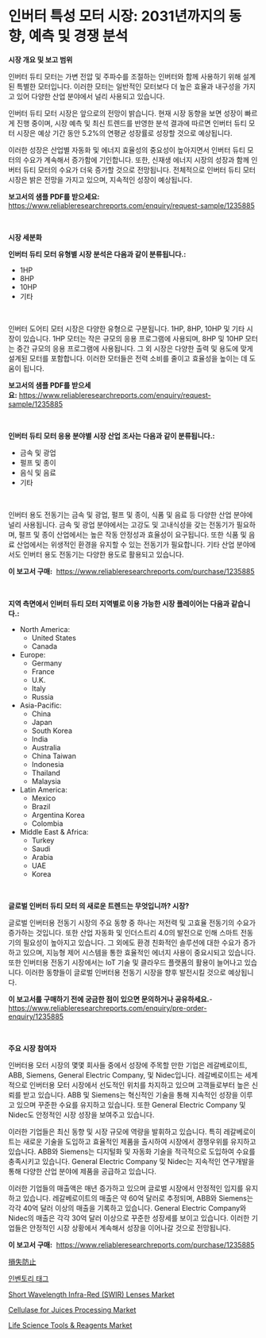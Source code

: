 <p><h1>인버터 특성 모터 시장: 2031년까지의 동향, 예측 및 경쟁 분석</h1></p><p><strong>시장 개요 및 보고 범위</strong></p>
<p><p>인버터 듀티 모터는 가변 전압 및 주파수를 조절하는 인버터와 함께 사용하기 위해 설계된 특별한 모터입니다. 이러한 모터는 일반적인 모터보다 더 높은 효율과 내구성을 가지고 있어 다양한 산업 분야에서 널리 사용되고 있습니다. </p><p>인버터 듀티 모터 시장은 앞으로의 전망이 밝습니다. 현재 시장 동향을 보면 성장이 빠르게 진행 중이며, 시장 예측 및 최신 트렌드를 반영한 분석 결과에 따르면 인버터 듀티 모터 시장은 예상 기간 동안 5.2%의 연평균 성장률로 성장할 것으로 예상됩니다.</p><p>이러한 성장은 산업별 자동화 및 에너지 효율성의 중요성이 높아지면서 인버터 듀티 모터의 수요가 계속해서 증가함에 기인합니다. 또한, 신재생 에너지 시장의 성장과 함께 인버터 듀티 모터의 수요가 더욱 증가할 것으로 전망됩니다. 전체적으로 인버터 듀티 모터 시장은 밝은 전망을 가지고 있으며, 지속적인 성장이 예상됩니다.</p></p>
<p><strong>보고서의 샘플 PDF를 받으세요:</strong> <a href="https://www.reliableresearchreports.com/enquiry/request-sample/1235885">https://www.reliableresearchreports.com/enquiry/request-sample/1235885</a></p>
<p>&nbsp;</p>
<p><strong>시장 세분화</strong></p>
<p><strong>인버터 듀티 모터 유형별 시장 분석은 다음과 같이 분류됩니다.:</strong></p>
<p><ul><li>1HP</li><li>8HP</li><li>10HP</li><li>기타</li></ul></p>
<p>&nbsp;</p>
<p><p>인버터 도어티 모터 시장은 다양한 유형으로 구분됩니다. 1HP, 8HP, 10HP 및 기타 시장이 있습니다. 1HP 모터는 작은 규모의 응용 프로그램에 사용되며, 8HP 및 10HP 모터는 중간 규모의 응용 프로그램에 사용됩니다. 그 외 시장은 다양한 출력 및 용도에 맞게 설계된 모터를 포함합니다. 이러한 모터들은 전력 소비를 줄이고 효율성을 높이는 데 도움이 됩니다.</p></p>
<p><strong>보고서의 샘플 PDF를 받으세요:</strong>&nbsp;<a href="https://www.reliableresearchreports.com/enquiry/request-sample/1235885">https://www.reliableresearchreports.com/enquiry/request-sample/1235885</a></p>
<p>&nbsp;</p>
<p><strong> 인버터 듀티 모터 응용 분야별 시장 산업 조사는 다음과 같이 분류됩니다.:</strong></p>
<p><ul><li>금속 및 광업</li><li>펄프 및 종이</li><li>음식 및 음료</li><li>기타</li></ul></p>
<p>&nbsp;</p>
<p><p>인버터 용도 전동기는 금속 및 광업, 펄프 및 종이, 식품 및 음료 등 다양한 산업 분야에 널리 사용됩니다. 금속 및 광업 분야에서는 고강도 및 고내식성을 갖는 전동기가 필요하며, 펄프 및 종이 산업에서는 높은 작동 안정성과 효율성이 요구됩니다. 또한 식품 및 음료 산업에서는 위생적인 환경을 유지할 수 있는 전동기가 필요합니다. 기타 산업 분야에서도 인버터 용도 전동기는 다양한 용도로 활용되고 있습니다.</p></p>
<p><strong>이 보고서 구매:</strong>&nbsp; <a href="https://www.reliableresearchreports.com/purchase/1235885">https://www.reliableresearchreports.com/purchase/1235885</a></p>
<p>&nbsp;</p>
<p><strong>지역 측면에서 인버터 듀티 모터 지역별로 이용 가능한 시장 플레이어는 다음과 같습니다.:</strong></p>
<p><ul>
    <li>
        North America:
        <ul>
            <li>United States</li>
            <li>Canada</li>
        </ul>
    </li>
    <li>
        Europe:
        <ul>
            <li>Germany</li>
            <li>France</li>
            <li>U.K.</li>
            <li>Italy</li>
            <li>Russia</li>
        </ul>
    </li>
    <li>
        Asia-Pacific:
        <ul>
            <li>China</li>
            <li>Japan</li>
            <li>South Korea</li>
            <li>India</li>
            <li>Australia</li>
            <li>China Taiwan</li>
            <li>Indonesia</li>
            <li>Thailand</li>
            <li>Malaysia</li>
        </ul>
    </li>
    <li>
        Latin America:
        <ul>
            <li>Mexico</li>
            <li>Brazil</li>
            <li>Argentina Korea</li>
            <li>Colombia</li>
        </ul>
    </li>
    <li>
        Middle East & Africa:
        <ul>
            <li>Turkey</li>
            <li>Saudi</li>
            <li>Arabia</li>
            <li>UAE</li>
            <li>Korea</li>
        </ul>
    </li>
    </ul></p>
<p>&nbsp;</p>
<p><strong>글로벌 인버터 듀티 모터 의 새로운 트렌드는 무엇입니까? 시장?</strong></p>
<p><p>글로벌 인버터용 전동기 시장의 주요 동향 중 하나는 저전력 및 고효율 전동기의 수요가 증가하는 것입니다. 또한 산업 자동화 및 인더스트리 4.0의 발전으로 인해 스마트 전동기의 필요성이 높아지고 있습니다. 그 외에도 환경 친화적인 솔루션에 대한 수요가 증가하고 있으며, 지능형 제어 시스템을 통한 효율적인 에너지 사용이 중요시되고 있습니다. 또한 인버터용 전동기 시장에서는 IoT 기술 및 클라우드 플랫폼의 활용이 늘어나고 있습니다. 이러한 동향들이 글로벌 인버터용 전동기 시장을 향후 발전시킬 것으로 예상됩니다.</p></p>
<p><strong>이 보고서를 구매하기 전에 궁금한 점이 있으면 문의하거나 공유하세요.</strong>- <a href="https://www.reliableresearchreports.com/enquiry/pre-order-enquiry/1235885">https://www.reliableresearchreports.com/enquiry/pre-order-enquiry/1235885</a></p>
<p>&nbsp;</p>
<p><strong>주요 시장 참여자</strong></p>
<p><p>인버터용 모터 시장의 몇몇 회사들 중에서 성장에 주목할 만한 기업은 레갈베로이트, ABB, Siemens, General Electric Company, 및 Nidec입니다. 레갈베로이트는 세계적으로 인버터용 모터 시장에서 선도적인 위치를 차지하고 있으며 고객들로부터 높은 신뢰를 받고 있습니다. ABB 및 Siemens는 혁신적인 기술을 통해 지속적인 성장을 이루고 있으며 꾸준한 수요를 유지하고 있습니다. 또한 General Electric Company 및 Nidec도 안정적인 시장 성장을 보여주고 있습니다.</p><p>이러한 기업들은 최신 동향 및 시장 규모에 역량을 발휘하고 있습니다. 특히 레갈베로이트는 새로운 기술을 도입하고 효율적인 제품을 출시하여 시장에서 경쟁우위를 유지하고 있습니다. ABB와 Siemens는 디지털화 및 자동화 기술을 적극적으로 도입하여 수요를 충족시키고 있습니다. General Electric Company 및 Nidec는 지속적인 연구개발을 통해 다양한 산업 분야에 제품을 공급하고 있습니다.</p><p>이러한 기업들의 매출액은 매년 증가하고 있으며 글로벌 시장에서 안정적인 입지를 유지하고 있습니다. 레갈베로이트의 매출은 약 60억 달러로 추정되며, ABB와 Siemens는 각각 40억 달러 이상의 매출을 기록하고 있습니다. General Electric Company와 Nidec의 매출은 각각 30억 달러 이상으로 꾸준한 성장세를 보이고 있습니다. 이러한 기업들은 안정적인 시장 상황에서 계속해서 성장을 이어나갈 것으로 전망됩니다.</p></p>
<p><strong>이 보고서 구매:</strong>&nbsp;&nbsp;<a href="https://www.reliableresearchreports.com/purchase/1235885">https://www.reliableresearchreports.com/purchase/1235885</a></p>
<p><p><a href="https://medium.com/@deonnorth8/%E6%90%8D%E5%A4%B1%E9%98%B2%E6%AD%A2%E5%B8%82%E5%A0%B4%E3%81%AE%E5%88%86%E6%9E%90-%E4%B8%96%E7%95%8C%E3%81%AE%E6%A5%AD%E7%95%8C%E3%81%AE%E8%A6%8B%E9%80%9A%E3%81%97%E3%81%A8%E4%BA%88%E6%B8%AC-2024%E5%B9%B4%E3%81%8B%E3%82%892031%E5%B9%B4-183493577a64">損失防止</a></p><p><a href="https://github.com/vsap75a286l/Market-Research-Report-List-1/blob/main/9959915186477.md">인벤토리 태그</a></p><p><a href="https://issuu.com/reportprime-2/docs/short-wavelength-infra-red-swir-lenses-market-size">Short Wavelength Infra-Red (SWIR) Lenses Market</a></p><p><a href="https://github.com/lylyparadise/Market-Research-Report-List-2/blob/main/cellulase-for-juices-processing-market.md">Cellulase for Juices Processing Market</a></p><p><a href="https://acidic-farm-354.notion.site/Life-Science-Tools-Reagents-Market-Research-Report-Provides-thorough-Industry-Overview-which-offe-fde1c53c381041d2b896eb3e90288c32">Life Science Tools & Reagents Market</a></p></p>
